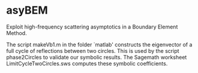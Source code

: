 # asyBEM
Exploit high-frequency scattering asymptotics in a Boundary Element Method.

The script makeVb1.m in the folder `matlab' constructs the eigenvector of a full cycle of reflections between two circles. This is used by the script phase2Circles to validate our symbolic results. The Sagemath worksheet LimitCycleTwoCircles.sws computes these symbolic coefficients.
